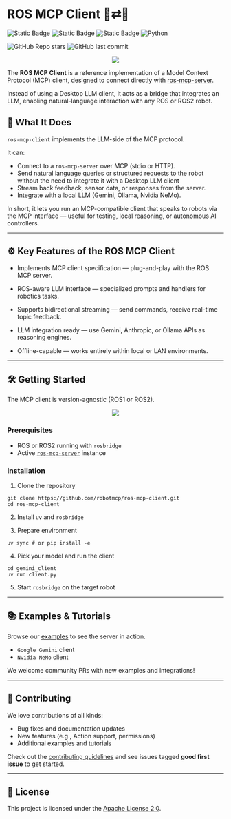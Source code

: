 # ROS MCP Client 🧠⇄🤖

![Static Badge](https://img.shields.io/badge/ROS-Available-green)
![Static Badge](https://img.shields.io/badge/ROS2-Available-green)
![Static Badge](https://img.shields.io/badge/License-Apache%202.0-blue)
![Python](https://img.shields.io/badge/python-3.10%2B-blue)

![GitHub Repo stars](https://img.shields.io/github/stars/robotmcp/ros-mcp-server?style=social)
![GitHub last commit](https://img.shields.io/github/last-commit/robotmcp/ros-mcp-server)


<p align="center">
  <img src="https://github.com/robotmcp/ros-mcp-server/blob/main/docs/images/framework.png"/>
</p>

The **ROS MCP Client** is a reference implementation of a Model Context Protocol (MCP) client, designed to connect directly with [ros-mcp-server](https://github.com/robotmcp/ros-mcp-server/).

Instead of using a Desktop LLM client, it acts as a bridge that integrates an LLM, enabling natural-language interaction with any ROS or ROS2 robot.

## 🧠 What It Does

`ros-mcp-client` implements the LLM-side of the MCP protocol.

It can:
- Connect to a `ros-mcp-server` over MCP (stdio or HTTP).
- Send natural language queries or structured requests to the robot without the need to integrate it with a Desktop LLM client
- Stream back feedback, sensor data, or responses from the server.
- Integrate with a local LLM (Gemini, Ollama, Nvidia NeMo).

In short, it lets you run an MCP-compatible client that speaks to robots via the MCP interface — useful for testing, local reasoning, or autonomous AI controllers.

---

## ⚙️ Key Features of the ROS MCP Client

- Implements MCP client specification — plug-and-play with the ROS MCP server.

- ROS-aware LLM interface — specialized prompts and handlers for robotics tasks.

- Supports bidirectional streaming — send commands, receive real-time topic feedback.

- LLM integration ready — use Gemini, Anthropic, or Ollama APIs as reasoning engines.

- Offline-capable — works entirely within local or LAN environments.

---

## 

## 🛠 Getting Started  

The MCP client is version-agnostic (ROS1 or ROS2).  

<p align="center">
  <img src="https://github.com/robotmcp/ros-mcp-server/blob/main/docs/images/MCP_topology.png"/>
</p>  

### Prerequisites

- ROS or ROS2 running with `rosbridge`
- Active [`ros-mcp-server`](https://github.com/robotmcp/ros-mcp-server) instance

### Installation  

1. Clone the repository  
```
git clone https://github.com/robotmcp/ros-mcp-client.git
cd ros-mcp-client
```

2. Install `uv` and `rosbridge`  

3. Prepare environment
```
uv sync # or pip install -e
```

4. Pick your model and run the client
```
cd gemini_client
uv run client.py
```

5. Start `rosbridge` on the target robot  

---

## 📚 Examples & Tutorials  

Browse our [examples](examples) to see the server in action. 
- `Google Gemini` client
- `Nvidia NeMo` client

We welcome community PRs with new examples and integrations!  

---

## 🤝 Contributing  

We love contributions of all kinds:  
- Bug fixes and documentation updates  
- New features (e.g., Action support, permissions)  
- Additional examples and tutorials  

Check out the [contributing guidelines](docs/contributing.md) and see issues tagged **good first issue** to get started.  

---

## 📜 License  

This project is licensed under the [Apache License 2.0](LICENSE).  